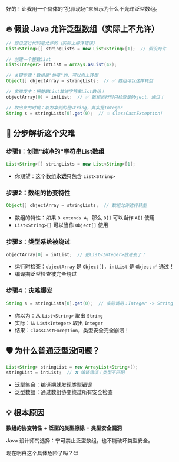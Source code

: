 好的！让我用一个具体的"犯罪现场"来展示为什么不允许泛型数组。

## 🔥 假设 Java 允许泛型数组（实际上不允许）

```java
// 假设这行代码是允许的（实际上编译错误）
List<String>[] stringLists = new List<String>[1];  // 假设允许

// 创建一个整数List
List<Integer> intList = Arrays.asList(42);

// 关键步骤：数组是"协变"的，可以向上转型
Object[] objectArray = stringLists;  // ✅ 数组可以这样转型

// 灾难发生：把整数List放进字符串List数组！
objectArray[0] = intList;  // ✅ 数组运行时只检查是Object，通过！

// 取出来的时候：以为拿到的是String，其实是Integer
String s = stringLists[0].get(0);  // 💥 ClassCastException!
```

## 🎯 分步解析这个灾难

### 步骤1：创建"纯净的"字符串List数组
```java
List<String>[] stringLists = new List<String>[1];
```
- 你期望：这个数组**永远**只包含 `List<String>`

### 步骤2：数组的协变特性
```java
Object[] objectArray = stringLists;  // 数组允许这样转型
```
- 数组的特性：如果 `B extends A`，那么 `B[]` 可以当作 `A[]` 使用
- `List<String>[]` 可以当作 `Object[]` 使用

### 步骤3：类型系统被绕过
```java
objectArray[0] = intList;  // 把List<Integer>放进去了！
```
- 运行时检查：`objectArray` 是 `Object[]`，`intList` 是 `Object` ✅ 通过！
- 编译期泛型检查被完全绕过

### 步骤4：灾难爆发
```java
String s = stringLists[0].get(0);  // 实际调用：Integer -> String
```
- 你以为：从 `List<String>` 取出 `String`
- 实际：从 `List<Integer>` 取出 `Integer`
- 结果：`ClassCastException`，类型安全完全崩溃！

## 🛡️ 为什么普通泛型没问题？

```java
List<String> stringList = new ArrayList<String>();
stringList = intList;  // ❌ 编译错误！类型不匹配
```
- 泛型集合：编译期就发现类型错误
- 泛型数组：通过数组协变绕过所有安全检查

## 💡 根本原因

**数组的协变特性** + **泛型的类型擦除** = **类型安全漏洞**

Java 设计师的选择：宁可禁止泛型数组，也不能破坏类型安全。

现在明白这个具体危险了吗？😊
